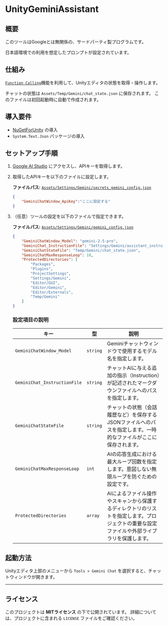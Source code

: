 # UnityGeminiAssistant

## 概要

このツールはGoogleとは無関係の、サードパーティ製プログラムです。

日本語環境での利用を想定したプロンプトが設定されています。

## 仕組み

[`Function Calling`](https://ai.google.dev/gemini-api/docs/function-calling)機能を利用して、Unityエディタの状態を取得・操作します。

チャットの状態は `Assets/Temp/Gemini/chat_state.json` に保存されます。
このファイルは初回起動時に自動で作成されます。

## 導入要件

-   [NuGetForUnity](https://github.com/GlitchEnzo/NuGetForUnity) の導入
-   `System.Text.Json` パッケージの導入

## セットアップ手順

1.  [Google AI Studio](https://ai.google.dev/aistudio) にアクセスし、APIキーを取得します。

2.  取得したAPIキーを以下のファイルに設定します。

    **ファイルパス:** [`Assets/Settings/Gemini/secrets_gemini_config.json`](Assets/Settings/Gemini/secrets_gemini_config.json)
    ```json
    {
        "GeminiChatWindow_ApiKey":"ここに設定する"
    }
    ```

3.  （任意）ツールの設定を以下のファイルで指定できます。

    **ファイルパス:** [`Assets/Settings/Gemini/gemini_config.json`](Assets/Settings/Gemini/gemini_config.json)

    ```json
    {
        "GeminiChatWindow_Model": "gemini-2.5-pro",
        "GeminiChat_InstructionFile": "Settings/Gemini/assistant_instruction.md",
        "GeminiChatStateFile": "Temp/Gemini/chat_state.json",
        "GeminiChatMaxResponseLoop": 10,
        "ProtectedDirectories": [
            "Packages",
            "Plugins",
            "ProjectSettings",
            "Settings/Gemini",
            "Editor/GUI",
            "Editor/Gemini",
            "Editor/Externals",
            "Temp/Gemini"
        ]
    }
    ```

    ### 設定項目の説明

    | キー                         | 型      | 説明                                                                                                                              |
    | ---------------------------- | ------- | --------------------------------------------------------------------------------------------------------------------------------- |
    | `GeminiChatWindow_Model`     | `string`  | Geminiチャットウィンドウで使用するモデル名を指定します。                                                                              |
    | `GeminiChat_InstructionFile` | `string`  | チャットAIに与える追加の指示（Instruction）が記述されたマークダウンファイルへのパスを指定します。                                     |
    | `GeminiChatStateFile`        | `string`  | チャットの状態（会話履歴など）を保存するJSONファイルへのパスを指定します。一時的なファイルがここに保存されます。                    |
    | `GeminiChatMaxResponseLoop`  | `int`     | AIの応答生成における最大ループ回数を指定します。意図しない無限ループを防ぐための設定です。                                        |
    | `ProtectedDirectories`       | `array`   | AIによるファイル操作やスキャンから保護するディレクトリのリストを指定します。プロジェクトの重要な設定ファイルや外部ライブラリを保護します。 |

## 起動方法

Unityエディタ上部のメニューから `Tools > Gemini Chat` を選択すると、チャットウィンドウが開きます。

---

## ライセンス

このプロジェクトは **MITライセンス** の下で公開されています。
詳細については、プロジェクトに含まれる `LICENSE` ファイルをご確認ください。
